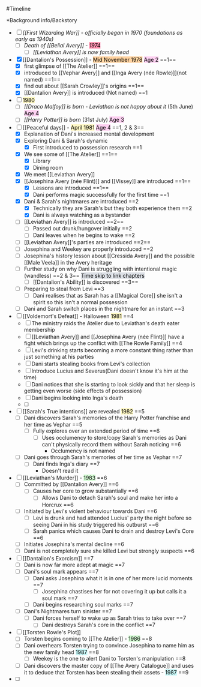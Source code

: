 #Timeline 

*Background info/Backstory


- [ ] *[[First Wizarding War]] - officially began in 1970 (foundations as early as 1940s)*
	- [ ] *Death of [[Belial Avery]] - <mark style="background: #FF5582A6;">1974</mark>*
		- [ ] *[[Leviathan Avery]] is now family head*
- [x] [[Dantalion's Possession]] - <mark style="background: #FFB86CA6;"> Mid November 1978</mark> <mark style="background: #FFB8EBA6;">Age 2</mark> ==1==
	- [x] first glimpse of [[The Atelier]] ==1==
	- [x] introduced to [[Vephar Avery]] and [[Inga Avery (née Rowle)]](not named) ==1==
	- [x] find out about [[Sarah Crowley]]'s origins ==1==
	- [x] [[Dantalion Avery]] is introduced (Not named) ==1
- [ ]  <mark style="background: #FFF3A3A6;">1980</mark> 
	- [ ] *[[Draco Malfoy]] is born - Leviathan is not happy about it* (5th June) <mark style="background: #FFB8EBA6;">Age 4</mark>
	- [ ] *[[Harry Potter]] is born* (31st July) <mark style="background: #FFB8EBA6;">Age 3 </mark>
- [ ] [[Peaceful days]] - <mark style="background: #FFF3A3A6;">April 1981</mark> <mark style="background: #FFB8EBA6;">Age 4</mark> ==1, 2 & 3==
	- [x] Explanation of Dani's increased mental development
	- [x] Exploring Dani & Sarah's dynamic
		- [x] First introduced to possession research ==1
	- [x] We see some of [[The Atelier]] ==1==
		- [x] Library
		- [x] Dining room
	- [x] We meet [[Leviathan Avery]]
	- [x] [[Josephina Avery (née Flint)]] and [[Vissey]] are introduced ==1==
		- [x] Lessons are introduced ==1==
		- [x] Dani performs magic successfully for the first time ==1
	- [x] Dani & Sarah's nightmares are introduced ==2
		- [x] Technically they are Sarah's but they both experience them ==2
		- [x] Dani is always watching as a bystander
	- [ ] [[Leviathan Avery]] is introduced ==2==
		- [ ] Passed out drunk/hungover initially ==2
		- [ ] Dani leaves when he begins to wake ==2
	- [ ] [[Leviathan Avery]]'s parties are introduced ==2==
	- [ ] Josephina and Weekey are properly introduced ==2
	- [ ] Josephina's history lesson about [[Cressida Avery]] and the possible [[Male Veela]] in the Avery heritage
	- [ ] Further study on why Dani is struggling with intentional magic (wandless) ==2 & 3== <mark style="background: #CACFD9A6;">Time skip to link chapters</mark>
		- [ ] [[Dantalion's Ability]] is discovered  ==3==
	- [ ] Preparing to steal from Levi ==3
		- [ ] Dani realises that as Sarah has a [[Magical Core]] she isn't a spirit so this isn't a normal possession
	- [ ] Dani and Sarah switch places in the nightmare for an instant ==3
- [ ] [[Voldemort's Defeat]] - Halloween <mark style="background: #FFF3A3A6;">1981</mark> ==4
	- [ ] The ministry raids the Atelier due to Leviathan's death eater membership
	- [ ] [[Leviathan Avery]] and [[Josephina Avery (née Flint)]] have a fight which brings up the conflict with [[The Rowle Family]] ==4
	- [ ] Levi's drinking starts becoming a more constant thing rather than just something at his parties
	- [ ] Dani starts stealing books from Levi's collection
	- [ ] Introduce Lucius and Severus(Dani doesn't know it's him at the time)
	- [ ] Dani notices that she is starting to look sickly and that her sleep is getting even worse (side effects of possession)
	- [ ] Dani begins looking into Inga's death
	- [ ] 
- [ ] [[Sarah's True intentions]] are revealed <mark style="background: #FFF3A3A6;">1982</mark> ==5
	- [ ] Dani discovers Sarah's memories of the Harry Potter franchise and her time as Vephar ==5
		- [ ] Fully explores over an extended period of time ==6
			- [ ] Uses occlumency to store/copy Sarah's memories as Dani can't physically record them without Sarah noticing ==6
				- Occlumency is not named
	- [ ] Dani goes through Sarah's memories of her time as Vephar ==7
		- [ ] Dani finds Inga's diary ==7
			- Doesn't read it
- [ ] [[Leviathan's Murder]] - <mark style="background: #BBFABBA6;">1983</mark> ==6
	- [ ] Committed by [[Dantalion Avery]] ==6
		- [ ] Causes her core to grow substantially ==6
			- [ ] Allows Dani to detach Sarah's soul and make her into a Horcrux ==6
	- [ ] Initiated by Levi's violent behaviour towards Dani ==6
		- [ ] Levi is drunk and had attended Lucius' party the night before so seeing Dani in his study triggered his outburst ==6
		- [ ] Sarah panics which causes Dani to drain and destroy Levi's Core ==6
	- [ ] Initiates Josephina's mental decline ==6
	- [ ] Dani is not completely sure she killed Levi but strongly suspects ==6
- [ ] [[Dantalion's Exorcism]] ==7
	- [ ] Dani is now far more adept at magic ==7
	- [ ] Dani's soul mark appears ==7
		- [ ] Dani asks Josephina what it is in one of her more lucid moments ==7
			- [ ] Josephina chastises her for not covering it up but calls it a soul mark ==7
		- [ ] Dani begins researching soul marks ==7
	- [ ] Dani's Nightmares turn sinister ==7
		- [ ] Dani forces herself to wake up as Sarah tries to take over ==7
			- [ ] Dani destroys Sarah's core in the conflict ==7
- [ ] [[Torsten Rowle's Plot]]
	- [ ] Torsten begins coming to [[The Atelier]] - <mark style="background: #BBFABBA6;">1986</mark> ==8
	- [ ] Dani overhears Torsten trying to convince Josephina to name him as the new family head <mark style="background: #ABF7F7A6;">1987</mark> ==8
		- [ ] Weekey is the one to alert Dani to Torsten's manipulation ==8
	- [ ] Dani discovers the master copy of [[The Avery Catalogue]] and uses it to deduce that Torsten has been stealing their assets - <mark style="background: #ABF7F7A6;">1987</mark> ==9
- [ ] 

